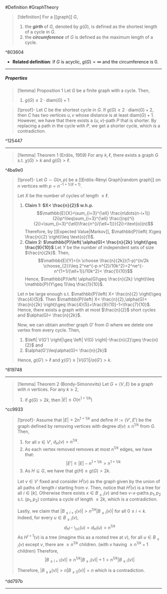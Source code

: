 #Definition #GraphTheory 

> [!definition]
> For a [[graph]] $G$,
> 1.  the ***girth*** of $G$, denoted by $g(G)$, is defined as the shortest length of a cycle in $G$.
> 2. the ***circumference*** of $G$ is defined as the maximum length of a cycle. 

^803604

- **Related definition**: If $G$ is acyclic, $g(G)=\infty$ and the circumference is 0. 

---
##### Properties
> [!lemma] Proposition 1
> Let $G$ be a finite graph with a cycle. Then, 
> 1. $g(G)\leq 2\cdot \text{diam}(G)+1$

> [!proof]-
> Let $C$ be the shortest cycle in $G$. If $g(G)\geq 2\cdot \text{diam}(G)+2$, then $C$ has two vertices $u,v$ whose distance is at least $\text{diam}(G)+1$. However, we have that there exists a $(u,v)$-path $P$ that is shorter. By replacing a path in the cycle with $P$, we get a shorter cycle, which is a contradiction.

^125447

---
> [!lemma] Theorem 1 (Erdös, 1959)
> For any $k,\ell$, there exists a graph $G$ s.t. $\chi(G)>k$ and $g(G)>\ell$.

^4ba9e0

> [!proof]-
> Let $G \sim G(n,p)$ be a [[Erdös-Rényi Graph|random graph]] on $n$ vertices with $p=n^{-1+1/(\ell+1)}$.
> 
> Let $X$ be the number of cycles of length $\leq \ell$.
> 1. **Claim 1: $X< \frac{n}{2}$ w.h.p.**
>     $$\mathbb{E}[X]=\sum_{i=3}^{\ell} \frac{n\dots(n-i+1)}{2i}p^i\leq\sum_{i=3}^{\ell} \frac{(np)^i}{2i}=\sum_{i=3}^{\ell}\frac{n^{i/(\ell+1)}}{2i}=\text{o}(n)$$Therefore, by [[Expected Value|Markov]], $\mathbb{P}\left( X\geq \frac{n}{2} \right)\leq \text{o}(1)$. 
>  2. **Claim 2: $\mathbb{P}\left( \alpha(G)< \frac{n}{2k} \right)\geq \frac{9}{10}$**
> 	Let $Y$ be the number of independent sets of size $\frac{n}{2k}$. Then, $$\mathbb{E}[Y]={n \choose \frac{n}{2k}}(1-p)^{n/2k \choose_{2}}\leq 2^ne^{-p n^{2}/10k^2}=2^ne^{-n^{1+1/(\ell+1)}/10k^2}< \frac{1}{10}$$ Hence, $\mathbb{P}\left( \alpha(G)\geq \frac{n}{2k} \right)\leq \mathbb{P}(Y\geq 1)\leq \frac{1}{10}$. 
> 	
> Let $n$ be large enough s.t. $\mathbb{P}\left( X< \frac{n}{2} \right)\geq \frac{4}{5}$. Then $\mathbb{P}\left( X< \frac{n}{2},\alpha(G)< \frac{n}{2k} \right)\geq \frac{4}{5}+\frac{9}{10}-1=\frac{7}{10}$. Hence, there exists a graph with at most $\frac{n}{2}$ short cycles and $\alpha(G)< \frac{n}{2k}$. 
> 
> Now, we can obtain another graph $G'$ from $G$ where we delete one vertex from every cycle. Then, 
> 1. $\left| V(G') \right|\geq \left| V(G) \right|-\frac{n}{2}\geq \frac{n}{2}$ and
> 2. $\alpha(G')\leq\alpha(G)< \frac{n}{2k}$
>    
>  Hence, $g(G')> \ell$ and $\chi(G')\geq \left| V(G') \right|/\alpha(G')>k$.
>

^819748

---
> [!lemma] Theorem 2 (Bondy-Simonovits)
> Let $G=(V,E)$ be a graph with $n$ vertices. For any $k\geq 2$,
> 1. if $g(G)> 2k$, then $\left| E \right|\leq O(n^{1+1/k})$

^cc9933

> [!proof]-
> Assume that $\left| E \right|>2n^{1+1/k}$ and define $H:=(V',E')$ be the graph defined by removing vertices with degree $d(v)\leq n^{1/k}$ from $G$. Then,
> 1. for all $v\in V'$, $d_{H}(v)> n^{1/k}$.
> 2. As each vertex removed removes at most $n^{1 / k}$ edges, we have that: $$\left| E' \right| \geq \left| E \right| -n^{1+1/k}>n^{1+1/k}$$
> 3. As $H\subseteq G$, we have that $g(H)\geq g(G)> 2k$.
> 
> Let $v\in V'$ fixed and consider $H^i(v)$ as the graph given by the union of all paths of length $i$ starting from $v$. Then, notice that $H^i(v)$ is a tree for all $i\in[k]$. Otherwise there exists $x\in B_{\leq i}(v)$ and two $v$-$x$-paths $p_{1},p_{2}$ s.t. $(p_{1},p_{2})$ contains a cycle of length $\leq 2k$, which is a contradiction.
> 
> Lastly, we claim that $\left| B_{\leq i+1}(v) \right|>n^{1/k}\left| B_{\leq i}(v) \right|$ for all $0\leq i<k$. Indeed, for every $u\in B_{\leq i}(v)$, $$d_{H^{i+1}(v)}(u)=d_{H}(u)>n^{1/k}$$As $H^{i+1}(v)$ is a tree (imagine this as a rooted tree at $v$), for all $u\in B_{\leq i}(v)$ except $v$, there are $\geq n^{1 / k}$ children. (with $v$ having $\geq n^{1/k}+1$ children) Therefore, $$\left| B_{\leq i+1}(v) \right| \geq n^{1/k}\left| B_{\leq i}(v) \right|+1>n^{1/k}\left| B_{\leq i}(v) \right| $$
> 
> Therefore, $\left| B_{\leq k}(v) \right|>n \left| B_{\leq 0}(v) \right|=n$ which is a contradiction.

^dd797b

---
